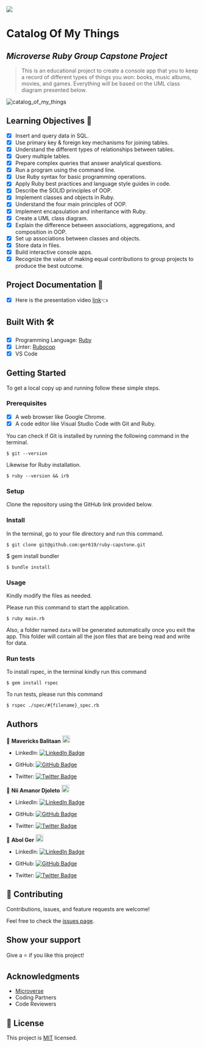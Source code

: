 ![](https://img.shields.io/badge/Microverse-blueviolet)

# Catalog Of My Things

## _Microverse Ruby Group Capstone Project_

> This is an educational project to create a console app that you to keep a record of different types of things you won: books, music albums, movies, and games. Everything will be based on the UML class diagram presented below.

![catalog_of_my_things](https://user-images.githubusercontent.com/98527559/182126086-fc6a58be-ce66-43cc-9a67-42ddf9633100.png)

## Learning Objectives 🔖

- [x] Insert and query data in SQL.
- [x] Use primary key & foreign key mechanisms for joining tables.
- [x] Understand the different types of relationships between tables.
- [x] Query multiple tables.
- [x] Prepare complex queries that answer analytical questions.
- [x] Run a program using the command line.
- [x] Use Ruby syntax for basic programming operations.
- [x] Apply Ruby best practices and language style guides in code.
- [x] Describe the SOLID principles of OOP.
- [x] Implement classes and objects in Ruby.
- [x] Understand the four main principles of OOP.
- [x] Implement encapsulation and inheritance with Ruby.
- [x] Create a UML class diagram.
- [x] Explain the difference between associations, aggregations, and composition in OOP.
- [x] Set up associations between classes and objects.
- [x] Store data in files.
- [x] Build interactive console apps.
- [x] Recognize the value of making equal contributions to group projects to produce the best outcome.

## Project Documentation 📄

- [x] Here is the presentation video [link](https://drive.google.com/file/d/1Fi1Og-ZkgPK-UnpXF65DkXFkomawnbAF/view?usp=sharing)👈

## Built With 🛠️

- [x] Programming Language: [Ruby](https://www.ruby-lang.org/en/)
- [x] Linter: [Rubocop](https://rubocop.org/)
- [x] VS Code

## Getting Started

To get a local copy up and running follow these simple steps.

### Prerequisites

- [x] A web browser like Google Chrome.
- [x] A code editor like Visual Studio Code with Git and Ruby.

You can check if Git is installed by running the following command in the terminal.

```
$ git --version
```

Likewise for Ruby installation.

```
$ ruby --version && irb
```

### Setup

Clone the repository using the GitHub link provided below.

### Install

In the terminal, go to your file directory and run this command.

```
$ git clone git@github.com:ger619/ruby-capstone.git

```

$ gem install bundler

```
$ bundle install

```

### Usage

Kindly modify the files as needed.

Please run this command to start the application.
```
$ ruby main.rb
```
Also, a folder named `data` will be generated automatically once you exit the app.
This folder will contain all the json files that are being read and write for data.

### Run tests

To install rspec, in the terminal kindly run this command

```
$ gem install rspec
```

To run tests, please run this command

```
$ rspec ./spec/#{filename}_spec.rb
```

## Authors

👤 **Mavericks Balitaan** <img src="https://emojis.slackmojis.com/emojis/images/1531849430/4246/blob-sunglasses.gif?1531849430" width="20"/>

- LinkedIn: [![LinkedIn Badge](https://img.shields.io/badge/-mavericks--db-white?logo=LinkedIn&logoColor=0A66C2&style=plastic)](https://www.linkedin.com/in/mavericks-db/)

- GitHub: [![GitHub Badge](https://img.shields.io/badge/-mavericks--db-white?logo=GitHub&logoColor=181717&style=plastic)](https://github.com/mavericks-db)

- Twitter: [![Twitter Badge](https://img.shields.io/badge/-mavericks__db-white?logo=Twitter&logoColor=1DA1F2&style=plastic)](https://twitter.com/mavericks_db)

👤 **Nii Amanor Djoleto** <img src="https://emojis.slackmojis.com/emojis/images/1531849430/4246/blob-sunglasses.gif?1531849430" width="20"/>

- LinkedIn: [![LinkedIn Badge](https://img.shields.io/badge/-nii--amanor--djoleto-white?logo=LinkedIn&logoColor=0A66C2&style=plastic)](https://linkedin.com/in/nii-amanor-djoleto)

- GitHub: [![GitHub Badge](https://img.shields.io/badge/-ramrod433-white?logo=GitHub&logoColor=181717&style=plastic)](https://github.com/ramrod433)

- Twitter: [![Twitter Badge](https://img.shields.io/badge/-__Djoleto-white?logo=Twitter&logoColor=1DA1F2&style=plastic)](https://twitter.com/_djoleto_)

👤 **Abol Ger** <img src="https://emojis.slackmojis.com/emojis/images/1531849430/4246/blob-sunglasses.gif?1531849430" width="20"/>

- LinkedIn: [![LinkedIn Badge](https://img.shields.io/badge/-David%20Ger-white?logo=LinkedIn&logoColor=0A66C2&style=plastic)](https://linkedin.com/in/david-ger-426b4576)

- GitHub: [![GitHub Badge](https://img.shields.io/badge/-ger619-white?logo=GitHub&logoColor=181717&style=plastic)](https://github.com/ger619)

- Twitter: [![Twitter Badge](https://img.shields.io/badge/-ger__abol-white?logo=Twitter&logoColor=1DA1F2&style=plastic)](https://twitter.com/ger_abol)

## 🤝 Contributing

Contributions, issues, and feature requests are welcome!

Feel free to check the [issues page](https://github.com/ger619/ruby-capstone/issues).

## Show your support

Give a ⭐️ if you like this project!

## Acknowledgments

- [Microverse](https://www.microverse.org/)
- Coding Partners
- Code Reviewers

## 📝 License

This project is [MIT](./MIT.md) licensed.
